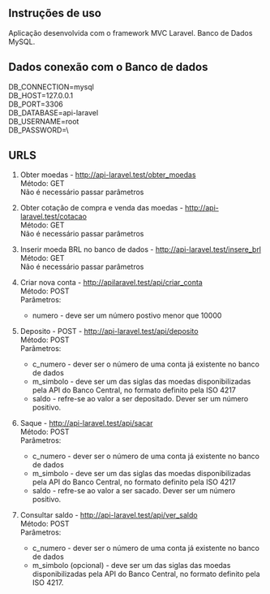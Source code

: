 
## Instruções de uso
Aplicação desenvolvida com o framework MVC Laravel. Banco de Dados MySQL.

## Dados conexão com o Banco de dados
DB_CONNECTION=mysql\
DB_HOST=127.0.0.1\
DB_PORT=3306\
DB_DATABASE=api-laravel\
DB_USERNAME=root\
DB_PASSWORD=\

## URLS

1. Obter moedas - http://api-laravel.test/obter_moedas \
    Método: GET \
    Não é necessário passar parâmetros

2. Obter cotação de compra e venda das moedas - http://api-laravel.test/cotacao \
    Método: GET \
    Não é necessário passar parâmetros


3. Inserir moeda BRL no banco de dados - http://api-laravel.test/insere_brl \
    Método: GET \
    Não é necessário passar parâmetros


4. Criar nova conta - http://apilaravel.test/api/criar_conta \
	Método: POST \
    Parâmetros:
    * numero - deve ser um número postivo menor que 10000


5. Deposito - POST - http://api-laravel.test/api/deposito \
    Método: POST \
    Parâmetros:
	* c_numero - dever ser o número de uma conta já existente no banco de dados
	* m_simbolo - deve ser um das siglas das moedas
disponibilizadas pela API do Banco Central, no formato definito pela ISO 4217
   * saldo - refre-se ao valor a ser depositado. Dever ser um número positivo.


6. Saque - http://api-laravel.test/api/sacar \
    Método: POST \
    Parâmetros:
	* c_numero - dever ser o número de uma conta já existente no banco de dados
	* m_simbolo - deve ser um das siglas das moedas
disponibilizadas pela API do Banco Central, no formato definito pela ISO 4217
   * saldo - refre-se ao valor a ser sacado. Dever ser um número positivo.


7. Consultar saldo - http://api-laravel.test/api/ver_saldo \
    Método: POST \
    Parâmetros:
	* c_numero - dever ser o número de uma conta já existente no banco de dados
	* m_simbolo (opcional) - deve ser um das siglas das moedas
disponibilizadas pela API do Banco Central, no formato definito pela ISO 4217.




